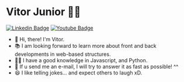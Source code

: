 # Vitor Junior 👨‍💻
[![Linkedin Badge](https://img.shields.io/badge/-LinkedIn-blue?style=flat-square&logo=Linkedin&logoColor=white&link=https://www.linkedin.com/in/vitor-de-barros-74a976ba/)](https://www.linkedin.com/in/vitor-de-barros-74a976ba/)
[![Youtube Badge](https://img.shields.io/badge/-YouTube-c14438?style=flat-square&logo=YouTube&logoColor=white&link=https://www.youtube.com/channel/UCS6xlMshlqXpO-NTqNzb7Aw)](https://www.youtube.com/channel/UCS6xlMshlqXpO-NTqNzb7Aw)

- 👋 Hi, there! I'm Vitor. 
- 📚 I am looking forward to learn more about front and back developments in web-based structures.
- 👨‍🎓 I have a good knowledge in Javascript, and Python.
- 📧 If u send me an e-mail, I will try to answer it as fast as possible! ^^
- 😆 I like telling jokes... and expect others to laugh xD.


<!---
vitia-fritelle/vitia-fritelle is a ✨ special ✨ repository because its `README.md` (this file) appears on your GitHub profile.
You can click the Preview link to take a look at your changes.
--->
